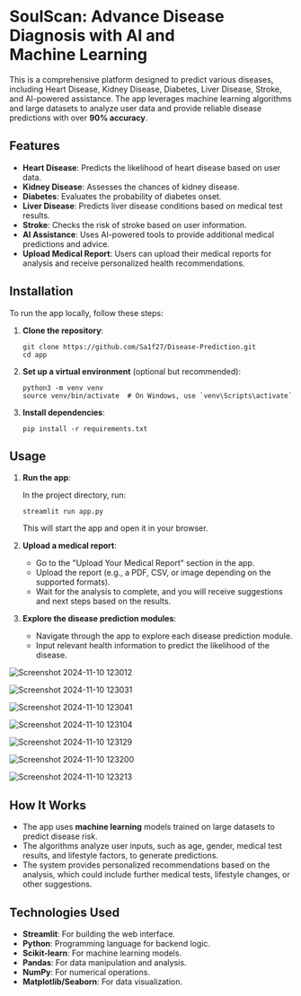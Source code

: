 # SoulScan: Advance Disease Diagnosis with AI and Machine Learning

This is a comprehensive platform designed to predict various diseases, including Heart Disease, Kidney Disease, Diabetes, Liver Disease, Stroke, and AI-powered assistance. The app leverages machine learning algorithms and large datasets to analyze user data and provide reliable disease predictions with over **90% accuracy**.

## Features

- **Heart Disease**: Predicts the likelihood of heart disease based on user data.
- **Kidney Disease**: Assesses the chances of kidney disease.
- **Diabetes**: Evaluates the probability of diabetes onset.
- **Liver Disease**: Predicts liver disease conditions based on medical test results.
- **Stroke**: Checks the risk of stroke based on user information.
- **AI Assistance**: Uses AI-powered tools to provide additional medical predictions and advice.
- **Upload Medical Report**: Users can upload their medical reports for analysis and receive personalized health recommendations.

## Installation

To run the app locally, follow these steps:

1. **Clone the repository**:

   ```
   git clone https://github.com/Sa1f27/Disease-Prediction.git
   cd app
   ```

2. **Set up a virtual environment** (optional but recommended):

   ```
   python3 -m venv venv
   source venv/bin/activate  # On Windows, use `venv\Scripts\activate`
   ```

3. **Install dependencies**:

   ```
   pip install -r requirements.txt
   ```

## Usage

1. **Run the app**:

   In the project directory, run:

   ```
   streamlit run app.py
   ```

   This will start the app and open it in your browser.

2. **Upload a medical report**:
   - Go to the "Upload Your Medical Report" section in the app.
   - Upload the report (e.g., a PDF, CSV, or image depending on the supported formats).
   - Wait for the analysis to complete, and you will receive suggestions and next steps based on the results.

3. **Explore the disease prediction modules**:
   - Navigate through the app to explore each disease prediction module.
   - Input relevant health information to predict the likelihood of the disease.
     
![Screenshot 2024-11-10 123012](https://github.com/user-attachments/assets/4edc575d-c96c-44da-8110-cf3688e39742)

![Screenshot 2024-11-10 123031](https://github.com/user-attachments/assets/385595e2-8b11-4e99-8f14-70c1a4a8f665)

![Screenshot 2024-11-10 123041](https://github.com/user-attachments/assets/f0b438c2-495c-4451-a091-b2d58215c848)

![Screenshot 2024-11-10 123104](https://github.com/user-attachments/assets/138bb722-bb17-4a2b-a936-e763234bd0d1)

![Screenshot 2024-11-10 123129](https://github.com/user-attachments/assets/c1c118a7-ffa3-4120-9b2d-d93578223b01)

![Screenshot 2024-11-10 123200](https://github.com/user-attachments/assets/136d1f2d-8f06-48bc-8c45-e75bd6e973ae)

![Screenshot 2024-11-10 123213](https://github.com/user-attachments/assets/9bf357fb-1327-4606-a4fa-d7a0022af54d)

## How It Works

- The app uses **machine learning** models trained on large datasets to predict disease risk.
- The algorithms analyze user inputs, such as age, gender, medical test results, and lifestyle factors, to generate predictions.
- The system provides personalized recommendations based on the analysis, which could include further medical tests, lifestyle changes, or other suggestions.

## Technologies Used

- **Streamlit**: For building the web interface.
- **Python**: Programming language for backend logic.
- **Scikit-learn**: For machine learning models.
- **Pandas**: For data manipulation and analysis.
- **NumPy**: For numerical operations.
- **Matplotlib/Seaborn**: For data visualization.
